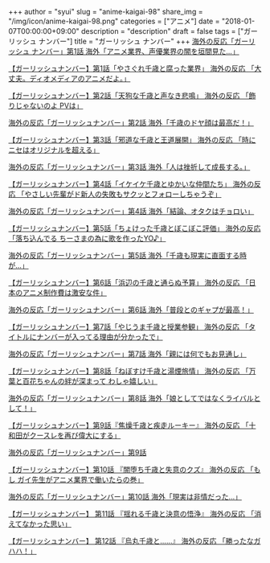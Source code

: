 +++
author = "syui"
slug = "anime-kaigai-98"
share_img = "/img/icon/anime-kaigai-98.png"
categories = ["アニメ"]
date = "2018-01-07T00:00:00+09:00"
description = "description"
draft = false
tags = ["ガーリッシュ ナンバー"]
title = "ガーリッシュ ナンバー"
+++
<a href="http://honyakutyuihou.hatenablog.com/entry/2016/10/10/072119" rel="nofollow" target="_blank" title="海外の反応「ガーリッシュ ナンバー」第1話 海外「アニメ業界、声優業界の闇を垣間見た...」">海外の反応「ガーリッシュ ナンバー」第1話 海外「アニメ業界、声優業界の闇を垣間見た...」</a>

<a href="http://tonarino-kawauso.com/wordpress/garlish01/" rel="nofollow" target="_blank" title="【ガーリッシュナンバー】第1話「やさぐれ千歳と腐った業界」 海外の反応 「大丈夫。ディオメディアのアニメだよ。」">【ガーリッシュナンバー】第1話「やさぐれ千歳と腐った業界」 海外の反応 「大丈夫。ディオメディアのアニメだよ。」</a>


<a href="http://tonarino-kawauso.com/wordpress/girlish02/" rel="nofollow" target="_blank" title="【ガーリッシュナンバー】第2話「天狗な千歳と声なき悲鳴」 海外の反応 「飾りじゃないのよ PVは」">【ガーリッシュナンバー】第2話「天狗な千歳と声なき悲鳴」 海外の反応 「飾りじゃないのよ PVは」</a>


<a href="http://honyakutyuihou.hatenablog.com/entry/2016/10/18/095522" rel="nofollow" target="_blank" title=" 海外の反応「ガーリッシュナンバー」第2話 海外「千歳のドヤ顔は最高だ！」"> 海外の反応「ガーリッシュナンバー」第2話 海外「千歳のドヤ顔は最高だ！」</a>


<a href="http://tonarino-kawauso.com/wordpress/girlish03/" rel="nofollow" target="_blank" title=" 【ガーリッシュナンバー】第3話「邪道な千歳と王道展開」 海外の反応 「時にニセはオリジナルを超える」"> 【ガーリッシュナンバー】第3話「邪道な千歳と王道展開」 海外の反応 「時にニセはオリジナルを超える」</a>


<a href="http://honyakutyuihou.hatenablog.com/entry/2016/10/25/095047" rel="nofollow" target="_blank" title="海外の反応「ガーリッシュナンバー」第3話 海外「人は挫折して成長する。」">海外の反応「ガーリッシュナンバー」第3話 海外「人は挫折して成長する。」</a>


<a href="http://tonarino-kawauso.com/wordpress/girlish04/" rel="nofollow" target="_blank" title=" 【ガーリッシュナンバー】第4話「イケイケ千歳とゆかいな仲間たち」 海外の反応 「やさしい先輩がド新人の失敗もサクッとフォローしちゃうぞ」"> 【ガーリッシュナンバー】第4話「イケイケ千歳とゆかいな仲間たち」 海外の反応 「やさしい先輩がド新人の失敗もサクッとフォローしちゃうぞ」</a>


<a href="http://honyakutyuihou.hatenablog.com/entry/2016/11/02/122728" rel="nofollow" target="_blank" title="海外の反応「ガーリッシュナンバー」第4話 海外「結論、オタクはチョロい」">海外の反応「ガーリッシュナンバー」第4話 海外「結論、オタクはチョロい」</a>


<a href="http://tonarino-kawauso.com/wordpress/girlish05/" rel="nofollow" target="_blank" title=" 【ガーリッシュナンバー】第5話「ちょけった千歳とぼこぼこ評価」 海外の反応 「落ち込んでる ちーさまの為に歌を作ったYO♪」"> 【ガーリッシュナンバー】第5話「ちょけった千歳とぼこぼこ評価」 海外の反応 「落ち込んでる ちーさまの為に歌を作ったYO♪」</a>


<a href="http://honyakutyuihou.hatenablog.com/entry/2016/11/08/135406" rel="nofollow" target="_blank" title="海外の反応「ガーリッシュナンバー」第5話 海外「千歳も現実に直面する時が...」">海外の反応「ガーリッシュナンバー」第5話 海外「千歳も現実に直面する時が...」</a>


<a href="http://tonarino-kawauso.com/wordpress/girlish06/" rel="nofollow" target="_blank" title="【ガーリッシュナンバー】第6話「浜辺の千歳と通らぬ予算」 海外の反応 「日本のアニメ制作費は激安な件」">【ガーリッシュナンバー】第6話「浜辺の千歳と通らぬ予算」 海外の反応 「日本のアニメ制作費は激安な件」</a>


<a href="http://honyakutyuihou.hatenablog.com/entry/2016/11/15/084804" rel="nofollow" target="_blank" title="海外の反応「ガーリッシュナンバー」第6話 海外「普段とのギャプが最高！」">海外の反応「ガーリッシュナンバー」第6話 海外「普段とのギャプが最高！」</a>


<a href="http://tonarino-kawauso.com/wordpress/girlish07/" rel="nofollow" target="_blank" title="【ガーリッシュナンバー】第7話「やじうま千歳と授業参観」 海外の反応 「タイトルにナンバーが入ってる理由が分かったで」">【ガーリッシュナンバー】第7話「やじうま千歳と授業参観」 海外の反応 「タイトルにナンバーが入ってる理由が分かったで」</a>


<a href="http://honyakutyuihou.hatenablog.com/entry/2016/11/23/220808" rel="nofollow" target="_blank" title="海外の反応「ガーリッシュナンバー」第7話 海外「親には何でもお見通し」">海外の反応「ガーリッシュナンバー」第7話 海外「親には何でもお見通し」</a>


<a href="http://tonarino-kawauso.com/wordpress/girilish08/" rel="nofollow" target="_blank" title="【ガーリッシュナンバー】第8話「ねぼすけ千歳と湯煙旅情」 海外の反応 「万葉と百花ちゃんの絆が深まって わしゃ嬉しい」">【ガーリッシュナンバー】第8話「ねぼすけ千歳と湯煙旅情」 海外の反応 「万葉と百花ちゃんの絆が深まって わしゃ嬉しい」</a>


<a href="http://honyakutyuihou.hatenablog.com/entry/2016/12/10/000355" rel="nofollow" target="_blank" title="海外の反応「ガーリッシュナンバー」第8話 海外「娘としてではなくライバルとして！」">海外の反応「ガーリッシュナンバー」第8話 海外「娘としてではなくライバルとして！」</a>


<a href="http://tonarino-kawauso.com/wordpress/girlish09/" rel="nofollow" target="_blank" title="【ガーリッシュナンバー】第9話『焦燥千歳と疾走ルーキー』 海外の反応 「十和田がクースレを再び偉大にする」">【ガーリッシュナンバー】第9話『焦燥千歳と疾走ルーキー』 海外の反応 「十和田がクースレを再び偉大にする」</a>


<a href="http://honyakutyuihou.hatenablog.com/entry/2016/12/21/103101" rel="nofollow" target="_blank" title="海外の反応「ガーリッシュナンバー」第9話">海外の反応「ガーリッシュナンバー」第9話</a>


<a href="http://tonarino-kawauso.com/wordpress/girlish10/" rel="nofollow" target="_blank" title="【ガーリッシュナンバー】第10話 『闇堕ち千歳と失意のクズ』 海外の反応 「もし ガイ先生がアニメ業界で働いたらの巻」">【ガーリッシュナンバー】第10話 『闇堕ち千歳と失意のクズ』 海外の反応 「もし ガイ先生がアニメ業界で働いたらの巻」</a>


<a href="http://honyakutyuihou.hatenablog.com/entry/2016/12/21/161929" rel="nofollow" target="_blank" title="海外の反応「ガーリッシュナンバー」第10話 海外「現実は非情だった...」">海外の反応「ガーリッシュナンバー」第10話 海外「現実は非情だった...」</a>


<a href="http://tonarino-kawauso.com/wordpress/girlish11/" rel="nofollow" target="_blank" title="【ガーリッシュナンバー】 第11話 『揺れる千歳と決意の悟浄』 海外の反応 「消えてなかった思い」">【ガーリッシュナンバー】 第11話 『揺れる千歳と決意の悟浄』 海外の反応 「消えてなかった思い」</a>


<a href="http://tonarino-kawauso.com/wordpress/girlish12/" rel="nofollow" target="_blank" title="【ガーリッシュナンバー】 第12話 『烏丸千歳と……』 海外の反応 「勝ったなガハハ！」">【ガーリッシュナンバー】 第12話 『烏丸千歳と……』 海外の反応 「勝ったなガハハ！」</a>

